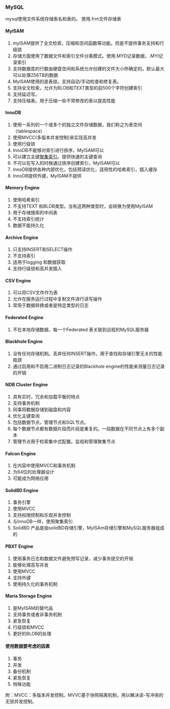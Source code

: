 ### MySQL

mysql使用文件系统存储表名和表的。 使用.frm文件存储表

#### MyISAM

1. myISAM提供了全文检索，压缩和空间函数等功能。但是不提供事务支持和行级锁
2. 存储方面使用了数据文件和索引文件分离模式。使用.MYD记录数据，.MYI记录索引
3. 支持数据库的行数由硬盘空间和系统允许创建的文件大小所确定的。默认最大可以处理256TB的数据
4. MyISAM使用的是表锁。支持自动/手动检查和修复表。
5. 支持全文检索，允许为BLOB和TEXT类型的前500个字符创建索引
6. 支持延迟写。
7. 支持压缩表。用于压缩一些不常修改的表以提高性能

#### InnoDB

1. 使用一系列的一个或多个的独立文件存储数据，我们称之为表空间（tablespace）
2. 使用MVCC(多版本并发控制)来实现高并发
3. 使用行级锁
4. InnoDB不能够对索引进行排序，MyISAM可以
5. 可以建立主键[聚集索引](https://www.imooc.com/article/22915)。提供快速的主键查询
6. 不可以在写入的时候通过排序创建索引，MyISAM可以
7. InnoDB提供各种内部优化，包括预读优化，适用性的哈希索引，插入缓存
8. InnoDB提供外键，MyISAM不提供

#### Memory Engine

1. 使用哈希索引
2. 不支持TEXT 和BLOB类型。当有这两种类型时，会转换为使用MyISAM
3. 用于存储搜索的中间表
4. 不支持索引统计
5. 数据不能持久化

#### Archive Engine

1. 只支持INSERT和SELECT操作
2. 不支持索引
3. 适用于logging 和数据获取
4. 支持行级锁和高并发插入

#### CSV Engine

1. 可以将CSV文件作为表
2. 允许在服务运行过程中复制文件进行读写操作
3. 常用于数据转换或者是特定类型的日志

#### Federated Engine

1. 不在本地存储数据，每一个Federated 表关联到远程的MySQL服务器

#### Blackhole Engine

1. 没有任何存储机制。丢弃任何INSERT操作。用于查找和存储引擎无关的性能瓶颈
2. 通过启用和不启用二进制日志记录的Blackhole engine的性能来测量日志记录的开销

#### NDB Cluster Engine

1. 具有实时，冗余和加载平衡的特点
2. 支持事务机制
3. 同事将数据存储到磁盘和内容
4. 优化主键查询
5. 包括数据节点，管理节点和SQL节点。
6. 每个数据节点都有数据片段而片段是重复的。一段数据在不同节点上有多个副本
7. 管理节点用于检索集中式配置。监视和管理聚集节点

#### Falcon Engine

1. 在内容中使用MVCC和事务机制
2. 为64位的处理器设计
3. 可能成为网络应用

#### SolidBD Engine

1. 事务引擎
2. 使用MVCC
3. 支持权限控制和乐观并发控制
4. 与InnoDB一样，使用聚集索引
5. SolidBD 产品是由solidBD存储引擎，MyISAm存储引擎和MySQL服务器组成的

#### PBXT Engine

1. 使用事务日志和数据文件避免预写记录，减少事务提交的开销
2. 能够处理高写并发
3. 使用MVCC
4. 支持外键
5. 使用持久化的事务机制

#### Maria Storage Engine

1. 是MyISAM的替代品
2. 支持事务或者非事务机制
3. 紧急恢复
4. 行级锁和MVCC
5. 更好的BLOB的处理

#### 使用数据要考虑的因素

1. 事务
2. 并发
3. 备份机制
4. 紧急恢复
5. 特殊功能

附：MVCC：多版本并发控制。MVVC基于快照隔离机制，用以解决读-写冲突的无锁并发控制。





